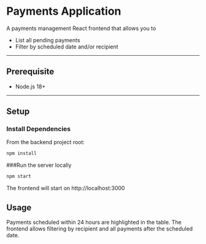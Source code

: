 # Payments Application

A payments management React frontend that allows you to 

- List all pending payments
- Filter by scheduled date and/or recipient

---

## Prerequisite

- Node.js 18+

---

## Setup

### Install Dependencies

From the backend project root:

```bash
npm install
```
###Run the server locally
```bash
npm start
```
The frontend will start on http://localhost:3000

## Usage
Payments scheduled within 24 hours are highlighted in the table.
The frontend allows filtering by recipient and all payments after the scheduled date.


